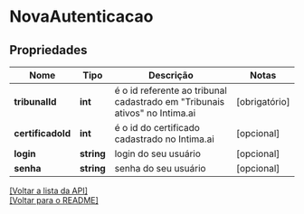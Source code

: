 # NovaAutenticacao

## Propriedades
Nome | Tipo | Descrição | Notas
------------ | ------------- | ------------- | -------------
**tribunalId** | **int** | é o id referente ao tribunal cadastrado em "Tribunais ativos" no Intima.ai | [obrigatório] 
**certificadoId** | **int** | é o id do certificado cadastrado no Intima.ai | [opcional] 
**login** | **string** | login do seu usuário | [opcional] 
**senha** | **string** | senha do seu usuário | [opcional] 

[[Voltar a lista da API]](../../../README.md#Documentação-para-os-Endpoints-da-API)    
[[Voltar para o README]](../../../README.md#Intima.ai---SDK-PHP)
